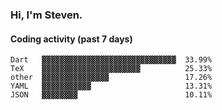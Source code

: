 ### Hi, I'm Steven.

#### Coding activity (past 7 days)
```
Dart   ▓▓▓▓▓▓▓▓▓▓▓▓▓▓▓▓▓▓▓▓▓▓▓▓▓▓▓▓▓▓  33.99%
TeX    ▓▓▓▓▓▓▓▓▓▓▓▓▓▓▓▓▓▓▓▓▓▓          25.33%
other  ▓▓▓▓▓▓▓▓▓▓▓▓▓▓▓                 17.26%
YAML   ▓▓▓▓▓▓▓▓▓▓▓                     13.31%
JSON   ▓▓▓▓▓▓▓▓                        10.11%
```
